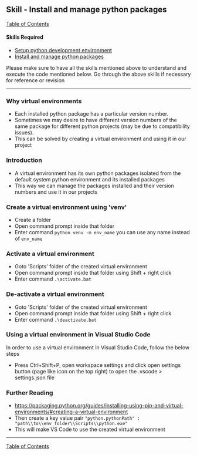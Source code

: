 ## Skill - Install and manage python packages
[Table of Contents](https://nagasudhir.blogspot.com/2020/04/taming-python-table-of-contents.html)

#### Skills Required
* [Setup python development environment](https://nagasudhir.blogspot.com/2020/04/setup-python-development-environment_14.html)
* [Install and manage python packages](https://nagasudhir.blogspot.com/2020/05/install-and-manage-packages-in-python.html)

Please make sure to have all the skills mentioned above to understand and execute the code mentioned below. Go through the above skills if necessary for reference or revision
<hr/>

### Why virtual environments
* Each installed python package has a particular version number.
* Sometimes we may desire to have different version numbers of the same package for different python projects (may be due to compatibility issues).
* This can be solved by creating a virtual environment and using it in our project

### Introduction
* A virtual environment has its own python packages isolated from the default system python environment and its installed packages
* This way we can manage the packages installed and their version numbers and use it in our projects

### Create a virtual environment using 'venv'
* Create a folder
* Open command prompt inside that folder
* Enter command `python venv -m env_name` 
you can use any name instead of `env_name` 

### Activate a virtual environment
* Goto 'Scripts' folder of the created virtual environment
* Open command prompt inside that folder using Shift + right click
* Enter command `.\activate.bat`

### De-activate a virtual environment
* Goto 'Scripts' folder of the created virtual environment
* Open command prompt inside that folder using Shift + right click
* Enter command `.\deactivate.bat`

### Using a virtual environment in Visual Studio Code
In order to use a virtual environment in Visual Studio Code, follow the below steps
* Press Ctrl+Shift+P, open workspace settings and click open settings button (page like icon on the top right) to open the .vscode > settings.json file

### Further Reading
* https://packaging.python.org/guides/installing-using-pip-and-virtual-environments/#creating-a-virtual-environment
* Then create a key value pair `"python.pythonPath" : "path\\to\\env_folder\\Scripts\\python.exe"`
* This will make VS Code to use the created virtual environment

<hr/>

[Table of Contents](https://nagasudhir.blogspot.com/2020/04/taming-python-table-of-contents.html)

<!--stackedit_data:
eyJwcm9wZXJ0aWVzIjoidGl0bGU6IEluc3RhbGwgYW5kIG1hbm
FnZSBwYWNrYWdlcyBpbiBweXRob25cbmF1dGhvcjogTmFnYXN1
ZGhpciBQdWxsYVxuZGF0ZTogJzIwMjAtMDUtMjUnXG50YWdzOi
AncHl0aG9uLCBsZWFybmluZywgdHV0b3JpYWwsIHRhbWluZ19w
eXRob25fc2tpbGwnXG5jYXRlZ29yaWVzOiB0YW1pbmdfcHl0aG
9uX3NraWxsXG4iLCJoaXN0b3J5IjpbMTU3OTY1NDQxNCw1OTU2
NTc0MjYsMTY0NjU4Nzg0LDEwOTY2OTkxNTcsMTkyNTc4NDkxNS
w3MjY2NzQ1NjgsMTQxMjc2MDA1NCwyMTAzOTAyNDEsNzMwOTk4
MTE2XX0=
-->
